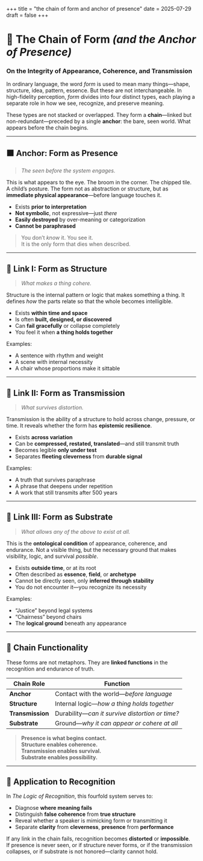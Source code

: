 +++
title = "the chain of form and anchor of presence"
date = 2025-07-29
draft = false
+++

# 🔗 The Chain of Form *(and the Anchor of Presence)*

### On the Integrity of Appearance, Coherence, and Transmission

In ordinary language, the word *form* is used to mean many things—shape, structure, idea, pattern, essence. But these are not interchangeable. In high-fidelity perception, *form* divides into four distinct types, each playing a separate role in how we see, recognize, and preserve meaning.

These types are not stacked or overlapped. They form a **chain**—linked but non-redundant—preceded by a single **anchor**: the bare, seen world. What appears before the chain begins.

---

## 🟫 Anchor: **Form as Presence**  
> *The seen before the system engages.*

This is what appears to the eye. The broom in the corner. The chipped tile. A child’s posture. The form not as abstraction or structure, but as **immediate physical appearance**—before language touches it.

- Exists **prior to interpretation**  
- **Not symbolic**, not expressive—just *there*  
- **Easily destroyed** by over-meaning or categorization  
- **Cannot be paraphrased**

> You don’t *know* it. You see it.  
> It is the only form that dies when described.

---

## 🔗 Link I: **Form as Structure**  
> *What makes a thing cohere.*

Structure is the internal pattern or logic that makes something a thing. It defines *how* the parts relate so that the whole becomes intelligible.

- Exists **within time and space**  
- Is often **built, designed, or discovered**  
- Can **fail gracefully** or collapse completely  
- You feel it when **a thing holds together**

Examples:
- A sentence with rhythm and weight  
- A scene with internal necessity  
- A chair whose proportions make it sittable

---

## 🔗 Link II: **Form as Transmission**  
> *What survives distortion.*

Transmission is the ability of a structure to hold across change, pressure, or time. It reveals whether the form has **epistemic resilience**.

- Exists **across variation**  
- Can be **compressed, restated, translated**—and still transmit truth  
- Becomes legible **only under test**  
- Separates **fleeting cleverness** from **durable signal**

Examples:
- A truth that survives paraphrase  
- A phrase that deepens under repetition  
- A work that still transmits after 500 years

---

## 🔗 Link III: **Form as Substrate**  
> *What allows any of the above to exist at all.*

This is the **ontological condition** of appearance, coherence, and endurance. Not a visible thing, but the necessary ground that makes visibility, logic, and survival *possible*.

- Exists **outside time**, or at its root  
- Often described as **essence**, **field**, or **archetype**  
- Cannot be directly seen, only **inferred through stability**  
- You do not encounter it—you recognize its necessity

Examples:
- “Justice” beyond legal systems  
- “Chairness” beyond chairs  
- The **logical ground** beneath any appearance

---

## 🔁 Chain Functionality

These forms are not metaphors. They are **linked functions** in the recognition and endurance of truth.

| Chain Role         | Function                                               |
|--------------------|--------------------------------------------------------|
| **Anchor**         | Contact with the world—*before language*              |
| **Structure**       | Internal logic—*how a thing holds together*           |
| **Transmission**    | Durability—*can it survive distortion or time?*       |
| **Substrate**       | Ground—*why it can appear or cohere at all*           |

> **Presence is what begins contact.**  
> **Structure enables coherence.**  
> **Transmission enables survival.**  
> **Substrate enables possibility.**

---

## 🧭 Application to Recognition

In *The Logic of Recognition*, this fourfold system serves to:

- Diagnose **where meaning fails**  
- Distinguish **false coherence** from **true structure**  
- Reveal whether a speaker is mimicking form or transmitting it  
- Separate **clarity** from **cleverness**, **presence** from **performance**

If any link in the chain fails, recognition becomes **distorted** or **impossible**.  
If presence is never seen, or if structure never forms, or if the transmission collapses, or if substrate is not honored—clarity cannot hold.
